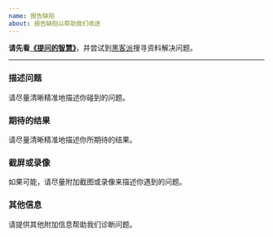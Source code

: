```yaml
---
name: 报告缺陷
about: 报告缺陷以帮助我们改进
---
```


**请先看[《提问的智慧》](https://hacpai.com/article/1536377163156)**，并尝试到[黑客派](https://hacpai.com)搜寻资料解决问题。

----

### 描述问题

请尽量清晰精准地描述你碰到的问题。

### 期待的结果

请尽量清晰精准地描述你所期待的结果。

### 截屏或录像

如果可能，请尽量附加截图或录像来描述你遇到的问题。

### 其他信息

请提供其他附加信息帮助我们诊断问题。
